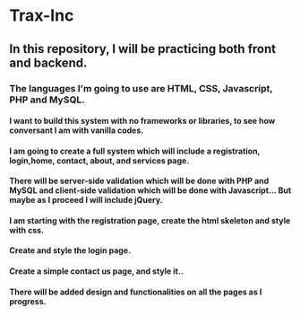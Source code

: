 # Trax-Inc

## In this repository, I will be practicing both front and backend.

### The languages I'm going to use are HTML, CSS, Javascript, PHP and MySQL.

#### I want to build this system with no frameworks or libraries, to see how conversant I am with vanilla codes.

#### I am going to create a full system which will include a registration, login,home, contact, about, and services page.

#### There will be server-side validation which will be done with PHP and MySQL and client-side validation which will be done with Javascript... But maybe as I proceed I will include jQuery.

#### I am starting with the registration page, create the html skeleton and style with css.

#### Create and style the login page.

#### Create a simple contact us page, and style it..

#### There will be added design and functionalities on all the pages as I progress.